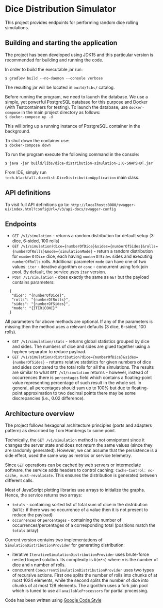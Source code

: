 # Dice Distribution Simulator
This project provides endpoints for performing random dice rolling simulations.

## Building and starting the application
The project has been developed using JDK15 and this particular version is recommended for building and running the code.

In order to build the executable jar run:

```$ gradlew build --no-daemon --console verbose```

The resulting jar will be located in ```build/libs/``` catalog.

Before running the program, we need to launch the database. We use a simple, yet powerful PostgreSQL database for this purpose and Docker (with Testcontainers for testing). To launch the database, use `docker-compose` in the main project directory as follows: \
```$ docker-compose up -d```

This will bring up a running instance of PostgreSQL container in the background.

To shut down the container use: \
```$ docker-compose down```

To run the program execute the following command in the console:

```$ java -jar build/libs/dice-distribution-simulation-1.0-SNAPSHOT.jar```

From IDE, simply run `tech.blackfall.dicedist.DiceDistributionApplication` main class.

## API definitions
To visit full API definitions go to: `http://localhost:8080/swagger-ui/index.html?configUrl=/v3/api-docs/swagger-config`

## Endpoints
* `GET /v1/simulation` - returns a random distribution for default setup (3 dice, 6-sided, 100 rolls)
* `GET /v1/simulation?dice={numberOfDice}&sides={numberOfSides}&rolls={numberOfRolls}&mode={simulationMode}` - return a random distribution for `numberOfDice` dice, each having `numberOfSides` sides and executing `numberOfRolls` rolls. Additional parameter `mode` can have one of two values: `iter` - iterative algorithm or `conc` - concurrent using fork join pool. By default, the service uses `iter` version.
* `POST /v1/simulation` - does exactly the same as `GET` but the payload contains parameters:
```
  {
   "dice": "{numberOfDice}",
   "rolls": "{numberOfRolls}",
   "sides": "{numberOfSides}",
   "mode": "{ITER|CONC}"
  }
```
All parameters for above methods are optional. If any of the parameters is missing then the method uses a relevant defaults (3 dice, 6-sided, 100 rolls).

* `GET /v1/simulation/stats` - returns global statistics grouped by dice and sides. The numbers of dice and sides are glued together using a hyphen separator to reduce payload.
* `GET /v1/simulation/distribution?dice={numberOfDice}&sides={numberOfSides}` - returns relative statistics for given numbers of dice and sides compared to the total rolls for all the simulations. The results are similar to what `GET /v1/simulation` returns - however, instead of occurrences there is `percentages` field which contains a floating-point value representing percentage of such result in the whole set. In general, all percentages should sum up to 100% but due to floating-point approximation to two decimal points there may be some discrepancies (i.e., 0.02 difference).

## Architecture overview
The project follows hexagonal architecture principles (ports and adapters pattern) as described by Tom Hombergs to some point.

Technically, the `GET /v1/simulation` method is not omnipotent since it changes the server state and does not return the same values (since they are randomly generated). However, we can assume that the persistence is a side effect, used the same way as metrics or service telemetry.


Since `GET` operations can be cached by web servers or intermediate software, the service adds headers to control caching: `Cache-Control: no-cache, must-revalidate`. This ensures the distribution is generated between different calls.  

Most of JavaScript plotting libraries use arrays to initialize the graphs. Hence, the service returns two arrays:
* `totals` - containing sorted list of total sum of dice in the distribution (`NOTE:` if there was no occurrence of a value then it is not present to reduce the payload)
* `occurrences` or `percentages` - containing the number of occurrences/percentages of a corresponding total (positions match the `totals` array) 

Current version contains two implementations of `SimulationDistributionProvider` for generating distribution:
* iterative `IterativeSimulationDistributionProvider` uses brute-force nested looped solution. Its complexity is `O(m*n)` where `m` is the number of dice and `n` number of rolls.
* concurrent `ConcurrentSimulationDistributionProvider` uses two types of recursive actions. First one splits the number of rolls into chunks of at most 1024 elements, while the second splits the number of dice into chunks of at most 128 elements. The algorithm uses a fork join pool which is tuned to use all `availableProcessors` for partial processing.

Code has been written using [Google Code Style](https://github.com/google/styleguide/blob/gh-pages/intellij-java-google-style.xml)

